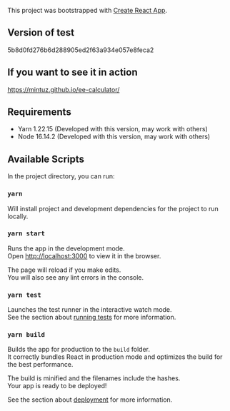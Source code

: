 This project was bootstrapped with [Create React App](https://github.com/facebook/create-react-app).

## Version of test

5b8d0fd276b6d288905ed2f63a934e057e8feca2

## If you want to see it in action

https://mintuz.github.io/ee-calculator/

## Requirements

- Yarn 1.22.15 (Developed with this version, may work with others)
- Node 16.14.2 (Developed with this version, may work with others)

## Available Scripts

In the project directory, you can run:

### `yarn`

Will install project and development dependencies for the project to run locally.

### `yarn start`

Runs the app in the development mode.<br>
Open [http://localhost:3000](http://localhost:3000) to view it in the browser.

The page will reload if you make edits.<br>
You will also see any lint errors in the console.

### `yarn test`

Launches the test runner in the interactive watch mode.<br>
See the section about [running tests](https://facebook.github.io/create-react-app/docs/running-tests) for more information.

### `yarn build`

Builds the app for production to the `build` folder.<br>
It correctly bundles React in production mode and optimizes the build for the best performance.

The build is minified and the filenames include the hashes.<br>
Your app is ready to be deployed!

See the section about [deployment](https://facebook.github.io/create-react-app/docs/deployment) for more information.
